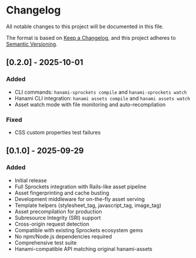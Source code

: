 # Changelog
All notable changes to this project will be documented in this file.

The format is based on [Keep a Changelog](https://keepachangelog.com/en/1.0.0/),
and this project adheres to [Semantic Versioning](https://semver.org/spec/v2.0.0.html).

## [0.2.0] - 2025-10-01
### Added
- CLI commands: `hanami-sprockets compile` and `hanami-sprockets watch`
- Hanami CLI integration: `hanami assets compile` and `hanami assets watch`
- Asset watch mode with file monitoring and auto-recompilation

### Fixed
- CSS custom properties test failures

## [0.1.0] - 2025-09-29
### Added
- Initial release
- Full Sprockets integration with Rails-like asset pipeline
- Asset fingerprinting and cache busting
- Development middleware for on-the-fly asset serving
- Template helpers (stylesheet_tag, javascript_tag, image_tag)
- Asset precompilation for production
- Subresource Integrity (SRI) support
- Cross-origin request detection
- Compatible with existing Sprockets ecosystem gems
- No npm/Node.js dependencies required
- Comprehensive test suite
- Hanami-compatible API matching original hanami-assets